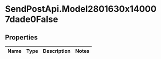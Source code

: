 # SendPostApi.Model2801630x140007dade0False

## Properties
Name | Type | Description | Notes
------------ | ------------- | ------------- | -------------


